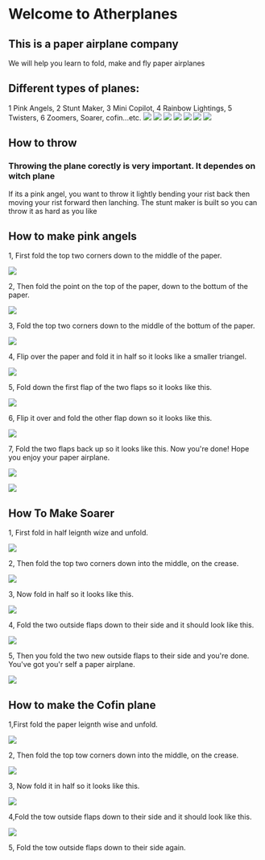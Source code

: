 # Welcome to Atherplanes
## This is a paper airplane company
We will help you learn to fold, make and fly paper airplanes
## Different types of planes:
1 Pink Angels, 2 Stunt Maker, 3 Mini Copilot, 4 Rainbow Lightings, 5 Twisters, 6 Zoomers, Soarer, cofin...etc.
![](./IMG_2440.JPG) ![](./IMG_2454.JPG) ![](./IMG_2451.JPG) ![](./IMG_2447.JPG) ![](./image0.jpeg) ![](./image1.jpeg) 
![](./IMG_2522) 
## How to throw
### Throwing the plane corectly is very important. It dependes on witch plane
If its a pink angel, you want to throw it lightly bending your rist back then moving your rist forward then lanching.                 The stunt maker is built so you can throw it as hard as you like

## How to make pink angels

1, First fold the top two corners down to the middle of the paper.

![](./IMG_2503.JPG)

2, Then fold the point on the top of the paper, down to the bottum of the paper.

![](./IMG_2504.JPG)

3, Fold the top two corners down to the middle of the bottum of the paper.

![](./IMG_2506.JPG)

4, Flip over the paper and fold it in half so it looks like a smaller triangel.

![](./IMG_2517.JPG)

5, Fold down the first flap of the two flaps so it looks like this.

![](./IMG_2519.JPG)

6, Flip it over and fold the other flap down so it looks like this.

![](./IMG_2526.JPG)

7, Fold the two flaps back up so it looks like this. Now you're done! Hope you enjoy your paper airplane.

![](./IMG_2529.JPG)

![](./IMG_2530.JPG)


## How To Make Soarer

1, First fold in half leignth wize and unfold.

![](./IMG_2533.JPG)

2, Then fold the top two corners down into the middle, on the crease.

![](./IMG_2538.JPG)

3, Now fold in half so it looks like this.

![](./IMG_2560.JPG)

4, Fold the two outside flaps down to their side and it should look like this.

![](./IMG_2566.JPG)

5, Then you fold the two new outside flaps to their side and you're done. You've got you'r self a paper airplane.

![](./IMG_2568.jpg)

## How to make the Cofin plane

1,First fold the paper leignth wise and unfold.

![](./IMG_2571.jpg)

2, Then fold the top tow corners down into the middle, on the crease.

![](./IMG_2580.jpg)

3, Now fold it in half so it looks like this.

![](./IMG_2582.jpg)

4,Fold the tow outside flaps down to their side and it should look like this.

![](./IMG_2566.JPG)

5, Fold the tow outside flaps down to their side again.






























